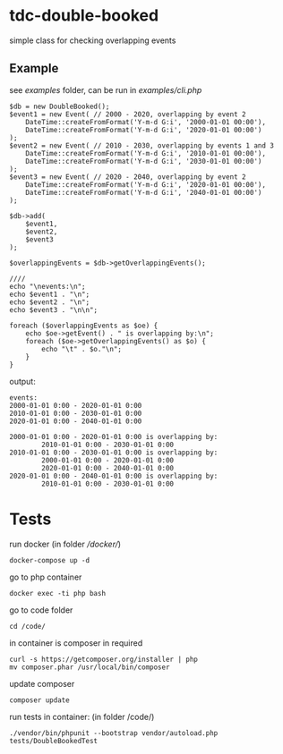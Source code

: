 # tdc-double-booked

simple class for checking overlapping events

Example
---

see _examples_ folder, can be run in _examples/cli.php_

    $db = new DoubleBooked();
    $event1 = new Event( // 2000 - 2020, overlapping by event 2
        DateTime::createFromFormat('Y-m-d G:i', '2000-01-01 00:00'),
        DateTime::createFromFormat('Y-m-d G:i', '2020-01-01 00:00')
    );
    $event2 = new Event( // 2010 - 2030, overlapping by events 1 and 3
        DateTime::createFromFormat('Y-m-d G:i', '2010-01-01 00:00'),
        DateTime::createFromFormat('Y-m-d G:i', '2030-01-01 00:00')
    );
    $event3 = new Event( // 2020 - 2040, overlapping by event 2
        DateTime::createFromFormat('Y-m-d G:i', '2020-01-01 00:00'),
        DateTime::createFromFormat('Y-m-d G:i', '2040-01-01 00:00')
    );
    
    $db->add(
        $event1,
        $event2,
        $event3
    );
    
    $overlappingEvents = $db->getOverlappingEvents();
    
    ////
    echo "\nevents:\n";
    echo $event1 . "\n";
    echo $event2 . "\n";
    echo $event3 . "\n\n";
    
    foreach ($overlappingEvents as $oe) {
        echo $oe->getEvent() . " is overlapping by:\n";
        foreach ($oe->getOverlappingEvents() as $o) {
            echo "\t" . $o."\n";
        }
    }
    
    
output:    
    
    events:
    2000-01-01 0:00 - 2020-01-01 0:00
    2010-01-01 0:00 - 2030-01-01 0:00
    2020-01-01 0:00 - 2040-01-01 0:00
    
    2000-01-01 0:00 - 2020-01-01 0:00 is overlapping by:
            2010-01-01 0:00 - 2030-01-01 0:00
    2010-01-01 0:00 - 2030-01-01 0:00 is overlapping by:
            2000-01-01 0:00 - 2020-01-01 0:00
            2020-01-01 0:00 - 2040-01-01 0:00
    2020-01-01 0:00 - 2040-01-01 0:00 is overlapping by:
            2010-01-01 0:00 - 2030-01-01 0:00

    
    
    
Tests
===

run docker (in folder _/docker/_)
    
    docker-compose up -d
    
go to php container
    
    docker exec -ti php bash

go to code folder

    cd /code/

in container is composer in required

    curl -s https://getcomposer.org/installer | php
    mv composer.phar /usr/local/bin/composer

update composer

    composer update
    
run tests in container: (in folder /code/)

    ./vendor/bin/phpunit --bootstrap vendor/autoload.php tests/DoubleBookedTest
    
